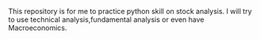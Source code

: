 This repository is for me to practice python skill on stock analysis. 
I will try to use technical analysis,fundamental analysis or even have Macroeconomics.
